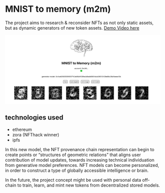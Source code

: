 # MNIST to memory (m2m)

The project aims to research & reconsider NFTs as not only static assets, but as dynamic generators of new token assets. [Demo Video here](https://www.youtube.com/watch?v=SY_ZUN1geeQ)

![name-of-you-image](./screenshot.png)

## technologies used
- ethereum
- zora (NFThack winner)
- ipfs

In this new model, the NFT provenance chain representation can begin to create points or “structures of geometric relations” that aligns user contribution of model updates, towards increasing technical individuation from generative model preferences. NFT models can become personalized, in order to construct a type of globally accessible intelligence or brain.

In the future, the project concept might be used with personal data off-chain to train, learn, and mint new tokens from decentralized stored models.

